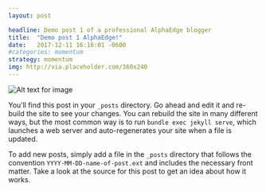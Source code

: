 ```yaml
---
layout: post

headline: Demo post 1 of a professional AlphaEdge blogger
title:  "Demo post 1 AlphaEdge!"
date:   2017-12-11 16:16:01 -0600
#categories: momentum
strategy: momentum
img: http://via.placeholder.com/360x240
---
```



![Alt text for image](http://via.placeholder.com/1360x540 "Image Title Text 1")


You’ll find this post in your `_posts` directory. Go ahead and edit it and re-build the site to see your changes. You can rebuild the site in many different ways, but the most common way is to run `bundle exec jekyll serve`, which launches a web server and auto-regenerates your site when a file is updated.

To add new posts, simply add a file in the `_posts` directory that follows the convention `YYYY-MM-DD-name-of-post.ext` and includes the necessary front matter. Take a look at the source for this post to get an idea about how it works.
